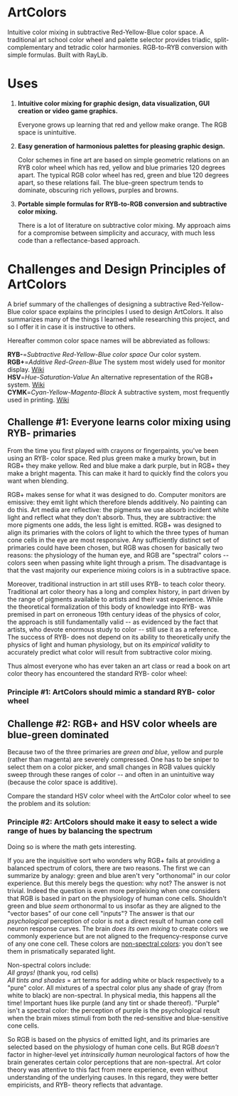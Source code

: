 # ArtColors
Intuitive color mixing in subtractive Red-Yellow-Blue color space.  A traditional art school color wheel and palette selector provides triadic, split-complementary and tetradic color harmonies.  RGB-to-RYB conversion with simple formulas.  Built with RayLib.

# Uses
1. **Intuitive color mixing for graphic design, data visualization, GUI creation or video game graphics.**

   Everyone grows up learning that red and yellow make orange.  The RGB space is unintuitive.
   
2. **Easy generation of harmonious palettes for pleasing graphic design.**

   Color schemes in fine art are based on simple geometric relations on an RYB color wheel which has red, yellow and blue primaries 120 degrees apart.  The typical RGB color wheel has red, green and blue 120 degrees apart, so these relations fail.  The blue-green spectrum tends to dominate, obscuring rich yellows, purples and browns.
   
3. **Portable simple formulas for RYB-to-RGB conversion and subtractive color mixing.**

   There is a lot of literature on subtractive color mixing.  My approach aims for a compromise between simplicity and accuracy, with much less code than a reflectance-based approach.
   
# Challenges and Design Principles of ArtColors
A brief summary of the challenges of designing a subtractive Red-Yellow-Blue color space explains the principles I used to design ArtColors.  It also summarizes many of the things I learned while researching this project, and so I offer it in case it is instructive to others.

Hereafter common color space names will be abbreviated as follows:

**RYB-**=*Subtractive Red-Yellow-Blue color space*  Our color system.  
**RGB+**=*Additive Red-Green-Blue*  The system most widely used for monitor display. [Wiki](https://en.wikipedia.org/wiki/RGB_color_model)  
**HSV**=*Hue-Saturation-Value*  An alternative representation of the RGB+ system.  [Wiki](https://en.wikipedia.org/wiki/HSL_and_HSV)  
**CYMK**=*Cyan-Yellow-Magenta-Black*  A subtractive system, most frequently used in printing.  [Wiki](https://en.wikipedia.org/wiki/CMYK_color_model)  

## Challenge #1: Everyone learns color mixing using RYB- primaries
From the time you first played with crayons or fingerpaints, you've been using an RYB- color space.  Red plus green make a murky brown, but in RGB+ they make yellow.  Red and blue make a dark purple, but in RGB+ they make a bright magenta.  This can make it hard to quickly find the colors you want when blending.

RGB+ makes sense for what it was designed to do.  Computer monitors are emissive: they emit light which therefore blends additively.  No painting can do this.  Art media are reflective: the pigments we use absorb incident white light and reflect what they don't absorb.  Thus, they are subtractive: the more pigments one adds, the less light is emitted.  RGB+ was designed to align its primaries with the colors of light to which the three types of human cone cells in the eye are most responsive.  Any sufficiently distinct set of primaries could have been chosen, but RGB was chosen for basically two reasons: the physiology of the human eye, and RGB are "spectral" colors -- colors seen when passing white light through a prism.  The disadvantage is that the vast majority our experience mixing colors is in a subtractive space.

Moreover, traditional instruction in art still uses RYB- to teach color theory.  Traditional art color theory has a long and complex history, in part driven by the range of pigments available to artists and their vast experience.  While the theoretical formalization of this body of knowledge into RYB- was premised in part on erroneous 19th century ideas of the physics of color, the approach is still fundamentally valid -- as evidenced by the fact that artists, who devote enormous study to color -- still use it as a reference.  The success of RYB- does not depend on its ability to theoretically unify the physics of light and human physiology, but on its *empirical validity* to accurately predict what color will result from subtractive color mixing.

Thus almost everyone who has ever taken an art class or read a book on art color theory has encountered the standard RYB- color wheel:

### Principle #1: ArtColors should mimic a standard RYB- color wheel

## Challenge #2: RGB+ and HSV color wheels are blue-green dominated
Because two of the three primaries are *green and blue*, yellow and purple (rather than magenta) are severely compressed.  One has to be sniper to select them on a color picker, and small changes in RGB values quickly sweep through these ranges of color -- and often in an unintuitive way (because the color space is additive).

Compare the standard HSV color wheel with the ArtColor color wheel to see the problem and its solution:


### Principle #2: ArtColors should make it easy to select a wide range of hues by balancing the spectrum
Doing so is where the math gets interesting.  

If you are the inquisitive sort who wonders why RGB+ fails at providing a balanced spectrum of colors, there are two reasons.  The first we can summarize by analogy: green and blue aren't very "orthonomal" in our color experience.  But this merely begs the question: why not?  The answer is not trivial.  Indeed the question is even more perpleixing when one considers that RGB is based in part on the physiology of human cone cells.  Shouldn't green and blue *seem* orthonormal to us insofar as they are aligned to the "vector bases" of our cone cell "inputs"?  The answer is that our *psychological* perception of color is not a direct result of human cone cell neuron response curves.  The brain *does its own mixing* to create colors we commonly experience but are not aligned to the frequency-response curve of any one cone cell.  These colors are [non-spectral colors](https://en.wikipedia.org/wiki/Spectral_color#Non-spectral_colors): you don't see them in prismatically separated light.

Non-spectral colors include:  
*All grays!* (thank you, rod cells)  
*All tints and shades* = art terms for adding white or black respectively to a "pure" color.  All mixtures of a spectral color plus any shade of gray (from white to black) are non-spectral.  In physical media, this happens all the time!
Important hues like purple (and any tint or shade thereof).  "Purple" isn't a spectral color: the perception of purple is the psychological result when the brain mixes stimuli from both the red-sensitive and blue-sensitive cone cells.

So RGB is based on the physics of emitted light, and its primaries are selected based on the physiology of human cone cells.  But RGB *doesn't* factor in higher-level yet *intrinsically human* neurological factors of how the brain generates certain color perceptions that are non-spectral.  Art color theory was attentive to this fact from mere experience, even without understanding of the underlying causes.  In this regard, they were better empiricists, and RYB- theory reflects that advantage.


